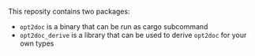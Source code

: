 This reposity contains two packages: 
- `opt2doc` is a binary that can be run as cargo subcommand
- `opt2doc_derive` is a library that can be used to derive `opt2doc` for your own types